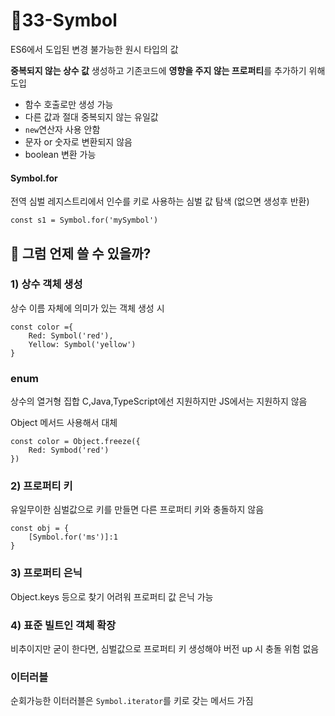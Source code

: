 #  📒33-Symbol
ES6에서 도입된 변경 불가능한 원시 타입의 값

**중복되지 않는 상수 값** 생성하고 기존코드에 **영향을 주지 않는 프로퍼티**를 추가하기 위해 도입


- 함수 호출로만 생성 가능
- 다른 값과 절대 중복되지 않는 유일값
- `new`연산자 사용 안함
- 문자 or 숫자로 변환되지 않음
- boolean 변환 가능

#### Symbol.for
전역 심벌 레지스트리에서 인수를 키로 사용하는 심벌 값 탐색 (없으면 생성후 반환)

```javascript=
const s1 = Symbol.for('mySymbol')
```

## 🤔 그럼 언제 쓸 수 있을까?

### 1) 상수 객체 생성

상수 이름 자체에 의미가 있는 객체 생성 시 
```javascript=
const color ={
    Red: Symbol('red'),
    Yellow: Symbol('yellow')
}
```

### enum
상수의 열거형 집합 
C,Java,TypeScript에선 지원하지만 JS에서는 지원하지 않음

Object 메서드 사용해서 대체

```javascript=
const color = Object.freeze({
    Red: Symbod('red')
})
```

### 2) 프로퍼티 키
유일무이한 심벌값으로 키를 만들면 다른 프로퍼티 키와 충돌하지 않음
```javascript=
const obj = {
    [Symbol.for('ms')]:1
}
```

### 3) 프로퍼티 은닉
Object.keys 등으로 찾기 어려워 프로퍼티 값 은닉 가능

### 4) 표준 빌트인 객체 확장
비추이지만 굳이 한다면, 심벌값으로 프로퍼티 키 생성해야 버전 up 시 충돌 위험 없음


### 이터러블
순회가능한 이터러블은 `Symbol.iterator`를 키로 갖는 메서드 가짐 
